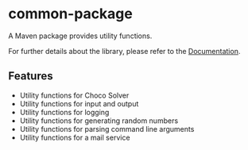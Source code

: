 # common-package

A Maven package provides utility functions.

For further details about the library, please refer to the [Documentation](https://hiconfit.manleviet.info).

## Features

- Utility functions for Choco Solver
- Utility functions for input and output
- Utility functions for logging
- Utility functions for generating random numbers
- Utility functions for parsing command line arguments
- Utility functions for a mail service
